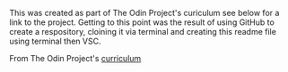 This was created as part of The Odin Project's curiculum see below for a link to the project.
Getting to this point was the result of using GitHub to create a respository, cloining it via terminal and creating this readme file using terminal then VSC.

From The Odin Project's [curriculum](http://www.theodinproject.com/courses/web-development-101/lessons/html-css)